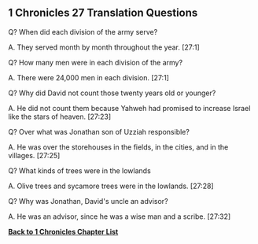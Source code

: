 ## 1 Chronicles 27 Translation Questions ##

Q? When did each division of the army serve?

A. They served month by month throughout the year. [27:1]

Q? How many men were in each division of the army?

A. There were 24,000 men in each division. [27:1]

Q? Why did David not count those twenty years old or younger?

A. He did not count them because Yahweh had promised to increase Israel like the stars of heaven. [27:23]

Q? Over what was Jonathan son of Uzziah responsible?

A. He was over the storehouses in the fields, in the cities, and in the villages. [27:25]

Q? What kinds of trees were in the lowlands

A. Olive trees and sycamore trees were in the lowlands. [27:28]

Q? Why was Jonathan, David's uncle an advisor?

A. He was an advisor, since he was a wise man and a scribe. [27:32]

__[Back to 1 Chronicles Chapter List](./)__

